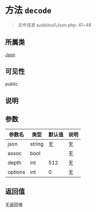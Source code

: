 # 方法 `decode`

> *文件信息* suda\tool\Json.php: 41~48

## 所属类 

[Json](../Json.md)

## 可见性

public

## 说明



## 参数


| 参数名 | 类型 | 默认值 | 说明 |
|--------|-----|-------|-------|
| json |  string | 无 | 无 |
| assoc |  bool |  | 无 |
| depth |  int | 512 | 无 |
| options |  int | 0 | 无 |



## 返回值

无返回值
